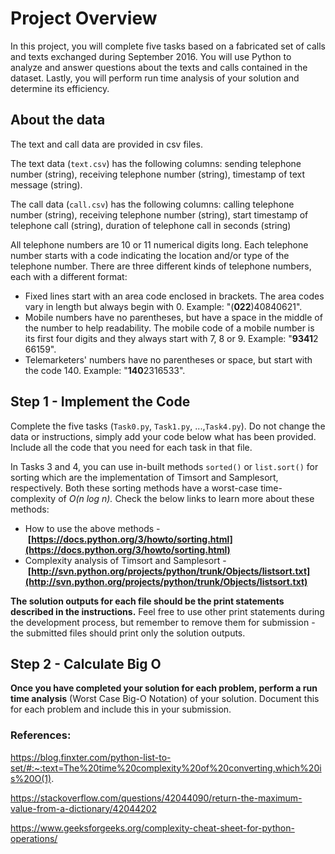 # **Project Overview**

In this project, you will complete five tasks based on a fabricated set of calls and texts exchanged during September 2016. You will use Python to analyze and answer questions about the texts and calls contained in the dataset. Lastly, you will perform run time analysis of your solution and determine its efficiency.

## **About the data**

The text and call data are provided in csv files.

The text data (`text.csv`) has the following columns: sending telephone number (string), receiving telephone number (string), timestamp of text message (string).

The call data (`call.csv`) has the following columns: calling telephone number (string), receiving telephone number (string), start timestamp of telephone call (string), duration of telephone call in seconds (string)

All telephone numbers are 10 or 11 numerical digits long. Each telephone number starts with a code indicating the location and/or type of the telephone number. There are three different kinds of telephone numbers, each with a different format:

- Fixed lines start with an area code enclosed in brackets. The area codes vary in length but always begin with 0. Example: "(**022**)40840621".
- Mobile numbers have no parentheses, but have a space in the middle of the number to help readability. The mobile code of a mobile number is its first four digits and they always start with 7, 8 or 9. Example: "**9341**2 66159".
- Telemarketers' numbers have no parentheses or space, but start with the code 140. Example: "**140**2316533".

## **Step 1 - Implement the Code**

Complete the five tasks (`Task0.py`, `Task1.py`, ...,`Task4.py`). Do not change the data or instructions, simply add your code below what has been provided. Include all the code that you need for each task in that file.

In Tasks 3 and 4, you can use in-built methods `sorted()` or `list.sort()` for sorting which are the implementation of Timsort and Samplesort, respectively. Both these sorting methods have a worst-case time-complexity of *O(n log n).* Check the below links to learn more about these methods:

- How to use the above methods - **[https://docs.python.org/3/howto/sorting.html](https://docs.python.org/3/howto/sorting.html)**
- Complexity analysis of Timsort and Samplesort - **[http://svn.python.org/projects/python/trunk/Objects/listsort.txt](http://svn.python.org/projects/python/trunk/Objects/listsort.txt)**

**The solution outputs for each file should be the print statements described in the instructions.** Feel free to use other print statements during the development process, but remember to remove them for submission - the submitted files should print only the solution outputs.

## **Step 2 - Calculate Big O**

**Once you have completed your solution for each problem, perform a run time analysis** (Worst Case Big-O Notation) of your solution. Document this for each problem and include this in your submission.

### References:
https://blog.finxter.com/python-list-to-set/#:~:text=The%20time%20complexity%20of%20converting,which%20is%20O(1).


https://stackoverflow.com/questions/42044090/return-the-maximum-value-from-a-dictionary/42044202

https://www.geeksforgeeks.org/complexity-cheat-sheet-for-python-operations/
